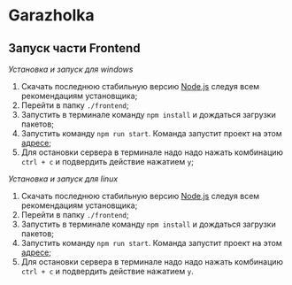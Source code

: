# Garazholka

## Запуск части Frontend

*Установка и запуск для windows*

1. Скачать последнюю стабильную версию [Node.js](https://nodejs.org/en/download/prebuilt-installer) следуя всем рекомендациям установщика;
2. Перейти в папку `./frontend`;
3. Запустить в терминале команду `npm install` и дождаться загрузки пакетов;
4. Запустить команду `npm run start`. Команда запустит проект на этом [адресе](http://localhost:3000);
5. Для остановки сервера в терминале надо надо нажать комбинацию `ctrl + c` и подвердить действие нажатием `y`;

*Установка и запуск для linux*

1. Скачать последнюю стабильную версию [Node.js](https://nodejs.org/en/download/package-manager) следуя всем рекомендациям установщика;
2. Перейти в папку `./frontend`;
3. Запустить в терминале команду `npm install` и дождаться загрузки пакетов;
4. Запустить команду `npm run start`. Команда запустит проект на этом [адресе](http://localhost:3000);
5. Для остановки сервера в терминале надо надо нажать комбинацию `ctrl + c` и подвердить действие нажатием `y`.
